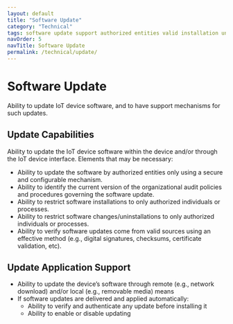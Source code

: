 ```yaml
---
layout: default
title: "Software Update"
category: "Technical"
tags: software update support authorized entities valid installation uninstallation verify
navOrder: 5
navTitle: Software Update
permalink: /technical/update/
---
```


# Software Update
 
Ability to update IoT device software, and to have support mechanisms for such updates.
 
## Update Capabilities
 
Ability to update the IoT device software within the device and/or through the IoT device interface. Elements that may be necessary:

- Ability to update the software by authorized entities only using a secure and configurable mechanism.
- Ability to identify the current version of the organizational audit policies and procedures governing the software update.
- Ability to restrict software installations to only authorized individuals or processes.
- Ability to restrict software changes/uninstallations to only authorized individuals or processes.
- Ability to verify software updates come from valid sources using an effective method (e.g., digital signatures, checksums, certificate validation, etc).
 
## Update Application Support
 
- Ability to update the device’s software through remote (e.g., network download) and/or local (e.g., removable media) means
- If software updates are delivered and applied automatically:
  - Ability to verify and authenticate any update before installing it
  - Ability to enable or disable updating
